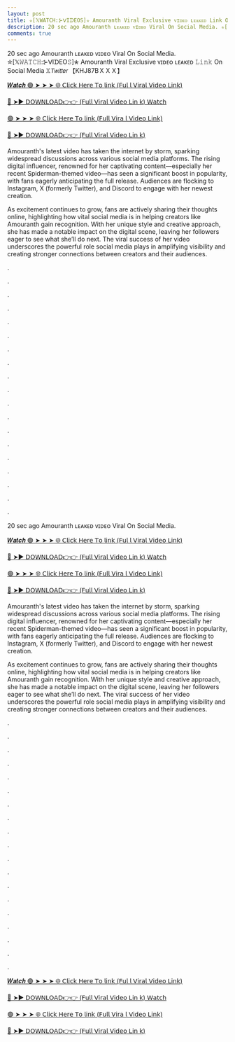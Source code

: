 ```yaml
---
layout: post
title: ✮[𝕏𝚆𝙰𝚃𝙲𝙷:⊱ᐯIᗪEO𝚂]✮ Amouranth Viral Exclusive ᴠɪᴅᴇᴏ ʟᴇᴀᴋᴇᴅ 𝙻𝚒𝚗𝚔 On Social Media 𝕏𝘛𝘸𝘪𝘵𝘵𝘦𝘳 【KHJ87B﻿ＸＸＸ】
description: 20 sec ago Amouranth ʟᴇᴀᴋᴇᴅ ᴠɪᴅᴇᴏ Viral On Social Media. ✮[𝕏𝚆𝙰𝚃𝙲𝙷:⊱ᐯIᗪEO𝚂]✮ Amouranth Viral Exclusive ᴠɪᴅᴇᴏ ʟᴇᴀᴋᴇᴅ 𝙻𝚒𝚗𝚔 On Social Media 𝕏𝘛𝘸𝘪𝘵𝘵𝘦𝘳 【KHJ87B﻿ＸＸＸ】
comments: true
---
```

20 sec ago Amouranth ʟᴇᴀᴋᴇᴅ ᴠɪᴅᴇᴏ Viral On Social Media. ✮[𝕏𝚆𝙰𝚃𝙲𝙷:⊱ᐯIᗪEO𝚂]✮ Amouranth Viral Exclusive ᴠɪᴅᴇᴏ ʟᴇᴀᴋᴇᴅ 𝙻𝚒𝚗𝚔 On Social Media 𝕏𝘛𝘸𝘪𝘵𝘵𝘦𝘳 【KHJ87B﻿ＸＸＸ】

[𝑾𝒂𝒕𝒄𝒉 🟢 ➤ ➤ ➤ 🌐 𝖢𝗅𝗂𝖼𝗄 𝖧𝖾𝗋𝖾 𝖳𝗈 𝗅𝗂𝗇𝗄 (𝖥𝗎𝗅 𝗅 𝖵𝗂𝗋𝖺𝗅 𝖵𝗂𝖽𝖾𝗈 𝖫𝗂𝗇𝗄)](https://videoleaked.pages.dev/reload.html?vidzm1)

[🔴 ➤► 𝖣𝖮𝖶𝖭𝖫𝖮𝖠𝖣👉👉 (𝖥𝗎𝗅𝗅 𝖵𝗂𝗋𝖺𝗅 𝖵𝗂𝖽𝖾𝗈 𝖫𝗂𝗇 𝗄) 𝖶𝖺𝗍𝖼𝗁](https://videoleaked.pages.dev/reload.html?vidzm2)

[🟢 ➤ ➤ ➤ 🌐 𝖢𝗅𝗂𝖼𝗄 𝖧𝖾𝗋𝖾 𝖳𝗈 𝗅𝗂𝗇𝗄 (𝖥𝗎𝗅𝗅 𝖵𝗂𝗋𝖺 𝗅 𝖵𝗂𝖽𝖾𝗈 𝖫𝗂𝗇𝗄)](https://videoleaked.pages.dev/reload.html?vidzm3)

[🔴 ➤► 𝖣𝖮𝖶𝖭𝖫𝖮𝖠𝖣👉👉 (𝖥𝗎𝗅𝗅 𝖵𝗂𝗋𝖺𝗅 𝖵𝗂𝖽𝖾𝗈 𝖫𝗂𝗇 𝗄)](https://videoleaked.pages.dev/reload.html?vidzm4)

Amouranth's latest video has taken the internet by storm, sparking widespread discussions across various social media platforms. The rising digital influencer, renowned for her captivating content—especially her recent Spiderman-themed video—has seen a significant boost in popularity, with fans eagerly anticipating the full release. Audiences are flocking to Instagram, X (formerly Twitter), and Discord to engage with her newest creation.

As excitement continues to grow, fans are actively sharing their thoughts online, highlighting how vital social media is in helping creators like Amouranth gain recognition. With her unique style and creative approach, she has made a notable impact on the digital scene, leaving her followers eager to see what she’ll do next. The viral success of her video underscores the powerful role social media plays in amplifying visibility and creating stronger connections between creators and their audiences.

.

.

.

.

.

.

.

.

.

.

.

.

.

.

.

.

.

.

.

20 sec ago Amouranth ʟᴇᴀᴋᴇᴅ ᴠɪᴅᴇᴏ Viral On Social Media.

[𝑾𝒂𝒕𝒄𝒉 🟢 ➤ ➤ ➤ 🌐 𝖢𝗅𝗂𝖼𝗄 𝖧𝖾𝗋𝖾 𝖳𝗈 𝗅𝗂𝗇𝗄 (𝖥𝗎𝗅 𝗅 𝖵𝗂𝗋𝖺𝗅 𝖵𝗂𝖽𝖾𝗈 𝖫𝗂𝗇𝗄)](https://videoleaked.pages.dev/reload.html?vidzm1)

[🔴 ➤► 𝖣𝖮𝖶𝖭𝖫𝖮𝖠𝖣👉👉 (𝖥𝗎𝗅𝗅 𝖵𝗂𝗋𝖺𝗅 𝖵𝗂𝖽𝖾𝗈 𝖫𝗂𝗇 𝗄) 𝖶𝖺𝗍𝖼𝗁](https://videoleaked.pages.dev/reload.html?vidzm2)

[🟢 ➤ ➤ ➤ 🌐 𝖢𝗅𝗂𝖼𝗄 𝖧𝖾𝗋𝖾 𝖳𝗈 𝗅𝗂𝗇𝗄 (𝖥𝗎𝗅𝗅 𝖵𝗂𝗋𝖺 𝗅 𝖵𝗂𝖽𝖾𝗈 𝖫𝗂𝗇𝗄)](https://videoleaked.pages.dev/reload.html?vidzm3)

[🔴 ➤► 𝖣𝖮𝖶𝖭𝖫𝖮𝖠𝖣👉👉 (𝖥𝗎𝗅𝗅 𝖵𝗂𝗋𝖺𝗅 𝖵𝗂𝖽𝖾𝗈 𝖫𝗂𝗇 𝗄)](https://videoleaked.pages.dev/reload.html?vidzm4)

Amouranth's latest video has taken the internet by storm, sparking widespread discussions across various social media platforms. The rising digital influencer, renowned for her captivating content—especially her recent Spiderman-themed video—has seen a significant boost in popularity, with fans eagerly anticipating the full release. Audiences are flocking to Instagram, X (formerly Twitter), and Discord to engage with her newest creation.

As excitement continues to grow, fans are actively sharing their thoughts online, highlighting how vital social media is in helping creators like Amouranth gain recognition. With her unique style and creative approach, she has made a notable impact on the digital scene, leaving her followers eager to see what she’ll do next. The viral success of her video underscores the powerful role social media plays in amplifying visibility and creating stronger connections between creators and their audiences.

.

.

.

.

.

.

.

.

.

.

.

.

.

.

.

.

.

.

.

[𝑾𝒂𝒕𝒄𝒉 🟢 ➤ ➤ ➤ 🌐 𝖢𝗅𝗂𝖼𝗄 𝖧𝖾𝗋𝖾 𝖳𝗈 𝗅𝗂𝗇𝗄 (𝖥𝗎𝗅 𝗅 𝖵𝗂𝗋𝖺𝗅 𝖵𝗂𝖽𝖾𝗈 𝖫𝗂𝗇𝗄)](https://videoleaked.pages.dev/reload.html?vidzm1)

[🔴 ➤► 𝖣𝖮𝖶𝖭𝖫𝖮𝖠𝖣👉👉 (𝖥𝗎𝗅𝗅 𝖵𝗂𝗋𝖺𝗅 𝖵𝗂𝖽𝖾𝗈 𝖫𝗂𝗇 𝗄) 𝖶𝖺𝗍𝖼𝗁](https://videoleaked.pages.dev/reload.html?vidzm2)

[🟢 ➤ ➤ ➤ 🌐 𝖢𝗅𝗂𝖼𝗄 𝖧𝖾𝗋𝖾 𝖳𝗈 𝗅𝗂𝗇𝗄 (𝖥𝗎𝗅𝗅 𝖵𝗂𝗋𝖺 𝗅 𝖵𝗂𝖽𝖾𝗈 𝖫𝗂𝗇𝗄)](https://videoleaked.pages.dev/reload.html?vidzm3)

[🔴 ➤► 𝖣𝖮𝖶𝖭𝖫𝖮𝖠𝖣👉👉 (𝖥𝗎𝗅𝗅 𝖵𝗂𝗋𝖺𝗅 𝖵𝗂𝖽𝖾𝗈 𝖫𝗂𝗇 𝗄)](https://videoleaked.pages.dev/reload.html?vidzm4)
